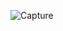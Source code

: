 ![Capture](https://user-images.githubusercontent.com/33928040/74668628-9cda8900-51cb-11ea-8615-318802870bb9.PNG)
